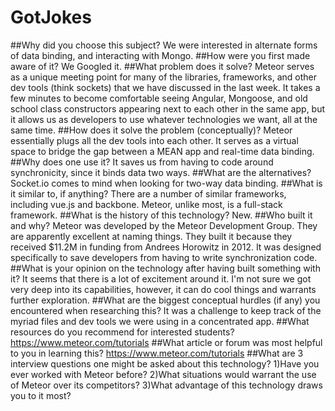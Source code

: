 # GotJokes

##Why did you choose this subject?
We were interested in alternate forms of data binding, and interacting with Mongo.
##How were you first made aware of it?
We Googled it.
##What problem does it solve?
Meteor serves as a unique meeting point for many of the libraries, frameworks, and other dev tools (think sockets) that we have discussed in the last week. It takes a few minutes to become comfortable seeing Angular, Mongoose, and old school class constructors appearing next to each other in the same app, but it allows us as developers to use whatever technologies we want, all at the same time.
##How does it solve the problem (conceptually)?
Meteor essentially plugs all the dev tools into each other. It serves as a virtual space to bridge the gap between a MEAN app and real-time data binding.
##Why does one use it?
It saves us from having to code around synchronicity, since it binds data two ways.
##What are the alternatives?
Socket.io comes to mind when looking for two-way data binding.
##What is it similar to, if anything?
There are a number of similar frameworks, including vue.js and backbone.  Meteor, unlike most, is a full-stack framework.
##What is the history of this technology?
New.
##Who built it and why?
Meteor was developed by the Meteor Development Group.  They are apparently excellent at naming things. They built it because they received $11.2M in funding from Andrees Horowitz in 2012.  It was designed specifically to save developers from having to write synchronization code.
##What is your opinion on the technology after having built something with it?
It seems that there is a lot of excitement around it. I'm not sure we got very deep into its capabilities, however, it can do cool things and warrants further exploration.
##What are the biggest conceptual hurdles (if any) you encountered when researching this?
It was a challenge to keep track of the myriad files and dev tools we were using in a concentrated app.
##What resources do you recommend for interested students?
https://www.meteor.com/tutorials
##What article or forum was most helpful to you in learning this?
https://www.meteor.com/tutorials
##What are 3 interview questions one might be asked about this technology?
1)Have you ever worked with Meteor before?
2)What situations would warrant the use of Meteor over its competitors?
3)What advantage of this technology draws you to it most?
